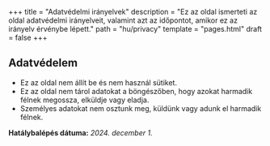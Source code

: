 +++
title = "Adatvédelmi irányelvek"
description = "Ez az oldal ismerteti az oldal adatvédelmi irányelveit, valamint azt az időpontot, amikor ez az irányelv érvénybe lépett."
path = "hu/privacy"
template = "pages.html"
draft = false
+++

## Adatvédelem

- Ez az oldal nem állít be és nem használ sütiket.
- Ez az oldal nem tárol adatokat a böngészőben, hogy azokat harmadik félnek megossza, elküldje vagy eladja.
- Személyes adatokat nem osztunk meg, küldünk vagy adunk el harmadik félnek.

**Hatálybalépés dátuma:** _2024. december 1._
